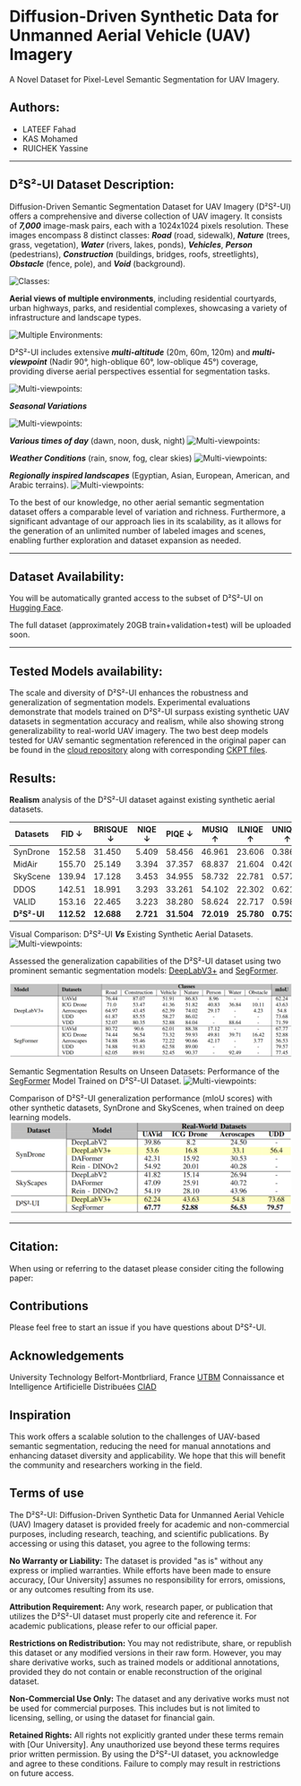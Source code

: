 # Diffusion-Driven Synthetic Data for Unmanned Aerial Vehicle (UAV) Imagery
A Novel Dataset for Pixel-Level Semantic Segmentation for UAV Imagery.

## Authors:
- LATEEF Fahad
- KAS Mohamed
- RUICHEK Yassine

****

## D²S²-UI Dataset Description:

Diffusion-Driven Semantic Segmentation Dataset for UAV Imagery (D²S²-UI) offers a comprehensive and diverse collection of UAV imagery. It consists of ***7,000*** image-mask pairs, each with a 1024x1024 pixels resolution. These images encompass 8 distinct classes:
***Road*** (road, sidewalk), ***Nature*** (trees, grass, vegetation), ***Water*** (rivers, lakes, ponds), ***Vehicles***, ***Person*** (pedestrians), ***Construction*** (buildings, bridges, roofs, streetlights), ***Obstacle*** (fence, pole), and ***Void*** (background).

![Classes:](images/3.png)

**Aerial views of multiple environments**, including residential courtyards, urban highways, parks, and residential complexes, showcasing a variety of infrastructure and landscape types.

![Multiple Environments:](images/1.png)

D²S²-UI includes extensive ***multi-altitude*** (20m, 60m, 120m) and ***multi-viewpoint*** (Nadir 90°, high-oblique 60°, low-oblique 45°) coverage, providing diverse aerial perspectives essential for segmentation tasks. 

![Multi-viewpoints:](images/2.png)

***Seasonal Variations***

![Multi-viewpoints:](images/6.png)

***Various times of day*** (dawn, noon, dusk, night)
![Multi-viewpoints:](images/4.png)

***Weather Conditions*** (rain, snow, fog, clear skies)
![Multi-viewpoints:](images/7.png)

***Regionally inspired landscapes*** (Egyptian, Asian, European, American, and Arabic terrains).
![Multi-viewpoints:](images/5.png)

To the best of our knowledge, no other aerial semantic segmentation dataset offers a comparable level of variation and richness. Furthermore, a significant advantage of our approach lies in its scalability, as it allows for the generation of an unlimited number of labeled images and scenes, enabling further exploration and dataset expansion as needed.

****


## Dataset Availability: 

You will be automatically granted access to the subset of D²S²-UI on [Hugging Face](https://huggingface.co/datasets/fahad-lateef/D2S2UI).

The full dataset (approximately 20GB train+validation+test) will be uploaded soon.

****

## Tested Models availability:
The scale and diversity of D²S²-UI enhances the robustness and generalization of segmentation models. Experimental evaluations demonstrate that models trained on D²S²-UI surpass existing synthetic UAV datasets in segmentation accuracy and realism, while also showing strong generalizability to real-world UAV imagery. The two best deep models tested for UAV semantic segmentation referenced in the original paper can be found in the [cloud repository](https://drive.google.com/) along with corresponding [CKPT files](https://drive.google.com/).

## Results:

**Realism** analysis of the D²S²-UI dataset against existing synthetic aerial datasets.

| Datasets     | FID   ↓| BRISQUE ↓| NIQE ↓ | PIQE ↓ | MUSIQ ↑ | ILNIQE ↑ | UNIQUE ↑
|--------------|--------|----------|------- |--------|---------|----------|-------
| SynDrone     | 152.58 | 31.450   | 5.409  | 58.456 | 46.961  | 23.606   | 0.3864
| MidAir       | 155.70 | 25.149   | 3.394  | 37.357 | 68.837  | 21.604   | 0.4209
| SkyScene     | 139.94 | 17.128   | 3.453  | 34.955 | 58.732  | 22.781   | 0.5778
| DDOS         | 142.51 | 18.991   | 3.293  | 33.261 | 54.102  | 22.302   | 0.6216
| VALID        | 153.16 | 22.465   | 3.223  | 38.280 | 58.624  | 22.717   | 0.5987
| **D²S²-UI**  | **112.52** | **12.688**   | **2.721**  | **31.504** | **72.019**  | **25.780**   | **0.7536**

Visual Comparison: D²S²-UI ***Vs*** Existing Synthetic Aerial Datasets.
![Multi-viewpoints:](images/8.png)

Assessed the generalization capabilities of the D²S²-UI dataset using two prominent semantic segmentation models: [DeepLabV3+](https://github.com/VainF/DeepLabV3Plus-Pytorch) and [SegFormer](https://github.com/NVlabs/SegFormer).

![Multi-viewpoints:](images/11.png)

Semantic Segmentation Results on Unseen Datasets: Performance of the [SegFormer](https://github.com/NVlabs/SegFormer) Model Trained on D²S²-UI Dataset.
![Multi-viewpoints:](images/9.png)

Comparison of D²S²-UI generalization performance (mIoU scores) with other synthetic datasets, SynDrone and SkyScenes, when trained on deep learning models.
![Multi-viewpoints:](images/10.png)
****
## Citation:
When using or referring to the dataset please consider citing the following paper:

## Contributions
Please feel free to start an issue if you have questions about D²S²-UI.

## Acknowledgements
University Technology Belfort-Montbrliard, France [UTBM](https://www.utbm.fr/)
Connaissance et Intelligence Artificielle Distribuées [CIAD](http://www.ciad-lab.fr/)

## Inspiration
This work offers a scalable solution to the challenges of UAV-based semantic segmentation, reducing the need for manual annotations and enhancing dataset diversity and applicability. We hope that this will benefit the community and researchers working in the field.

## Terms of use

The D²S²-UI: Diffusion-Driven Synthetic Data for Unmanned Aerial Vehicle (UAV) Imagery dataset is provided freely for academic and non-commercial purposes, including research, teaching, and scientific publications. By accessing or using this dataset, you agree to the following terms:

**No Warranty or Liability:**
The dataset is provided "as is" without any express or implied warranties. While efforts have been made to ensure accuracy, [Our University] assumes no responsibility for errors, omissions, or any outcomes resulting from its use.

**Attribution Requirement:**
Any work, research paper, or publication that utilizes the D²S²-UI dataset must properly cite and reference it. For academic publications, please refer to our official paper.

**Restrictions on Redistribution:**
You may not redistribute, share, or republish this dataset or any modified versions in their raw form. However, you may share derivative works, such as trained models or additional annotations, provided they do not contain or enable reconstruction of the original dataset.

**Non-Commercial Use Only:**
The dataset and any derivative works must not be used for commercial purposes. This includes but is not limited to licensing, selling, or using the dataset for financial gain.

**Retained Rights:**
All rights not explicitly granted under these terms remain with [Our University]. Any unauthorized use beyond these terms requires prior written permission. By using the D²S²-UI dataset, you acknowledge and agree to these conditions. Failure to comply may result in restrictions on future access.
